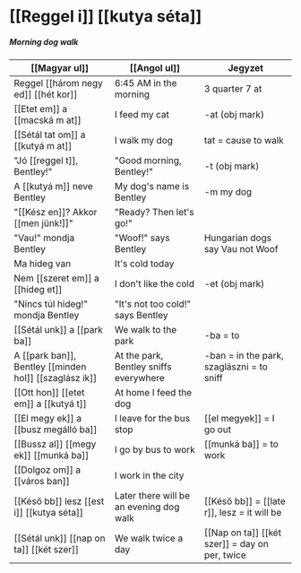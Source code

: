 # [[Reggel i]] [[kutya séta]]
##### Morning dog walk

| [[Magyar ul]]                                          | [[Angol ul]]                            | Jegyzet                                        |
|--------------------------------------------------------|-----------------------------------------|------------------------------------------------|
| Reggel [[három negy ed]] [[hét kor]]                   | 6:45 AM in the morning                  | 3 quarter 7 at                                 |
| [[Etet em]] a [[macská m at]]                          | I feed my cat                           | -at (obj mark)                                 |
| [[Sétál tat om]] a [[kutyá m at]]                      | I walk my dog                           | tat = cause to walk                            |
| "Jó [[reggel t]], Bentley!"                            | "Good morning, Bentley!"                | -t (obj mark)                                  |
| A [[kutyá m]] neve Bentley                             | My dog's name is Bentley                | -m my dog                                      |
| "[[Kész en]]? Akkor [[men jünk!]]"                     | "Ready? Then let's go!"                 |                                                |
| "Vau!" mondja Bentley                                  | "Woof!" says Bentley                    | Hungarian dogs say Vau not Woof                |
| Ma hideg van                                           | It's cold today                         |                                                |
| Nem [[szeret em]] a [[hideg et]]                       | I don't like the cold                   | -et (obj mark)                                 |
| "Nincs túl hideg!" mondja Bentley                      | "It's not too cold!" says Bentley       |                                                |
| [[Sétál unk]] a [[park ba]]                            | We walk to the park                     | -ba = to                                       |
| A [[park ban]], Bentley [[minden hol]] [[szaglász ik]] | At the park, Bentley sniffs everywhere  | -ban = in the park, szaglászni = to sniff      |
| [[Ott hon]] [[etet em]] a [[kutyá t]]                  | At home I feed the dog                  |                                                |
| [[El megy ek]] a [[busz megálló ba]]                   | I leave for the bus stop                | [[el megyek]] = I go out                       |
| [[Bussz al]] [[megy ek]] [[munká ba]]                  | I go by bus to work                     | [[munká ba]] = to work                         |
| [[Dolgoz om]] a [[város ban]]                          | I work in the city                      |                                                |
| [[Késő bb]] lesz [[est i]] [[kutya séta]]              | Later there will be an evening dog walk | [[Késő bb]] = [[late r]], lesz = it will be    |
| [[Sétál unk]] [[nap on ta]] [[két szer]]               | We walk twice a day                     | [[Nap on ta]] [[két szer]] = day on per, twice |


<!--
| Magyarul                   | Angolul                     | Jegyzet                            |
|----------------------------|-----------------------------|------------------------------------|
| [[Reggel i]] étel finom    | The breakfast food is tasty | [[Reggel i]] = (of) morning (adj.) |
| [[Magyar ország ban]] élek | I live in Hungary           | ország = country, ‑ban = in        |
-->